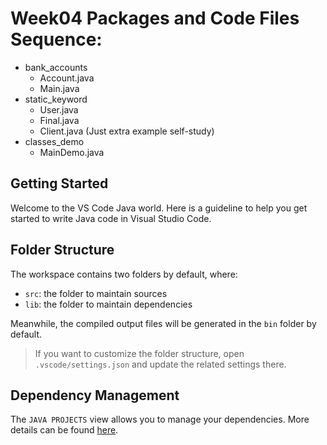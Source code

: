 # Week04 Packages and Code Files Sequence:
- bank_accounts
    - Account.java
    - Main.java
- static_keyword
    - User.java
    - Final.java
    - Client.java (Just extra example self-study)
- classes_demo
    - MainDemo.java
## Getting Started

Welcome to the VS Code Java world. Here is a guideline to help you get started to write Java code in Visual Studio Code.

## Folder Structure

The workspace contains two folders by default, where:

- `src`: the folder to maintain sources
- `lib`: the folder to maintain dependencies

Meanwhile, the compiled output files will be generated in the `bin` folder by default.

> If you want to customize the folder structure, open `.vscode/settings.json` and update the related settings there.

## Dependency Management

The `JAVA PROJECTS` view allows you to manage your dependencies. More details can be found [here](https://github.com/microsoft/vscode-java-dependency#manage-dependencies).
